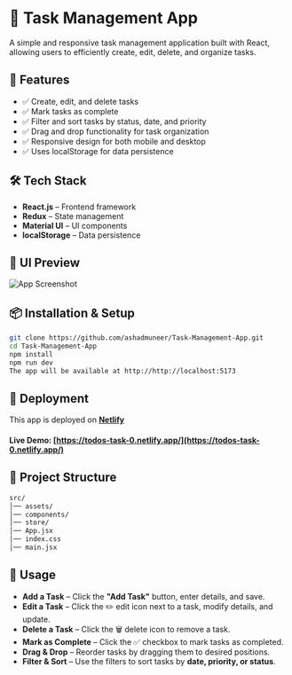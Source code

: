 # 📝 Task Management App  

A simple and responsive task management application built with React, allowing users to efficiently create, edit, delete, and organize tasks.  

## 🚀 Features  
- ✅ Create, edit, and delete tasks  
- ✅ Mark tasks as complete  
- ✅ Filter and sort tasks by status, date, and priority  
- ✅ Drag and drop functionality for task organization  
- ✅ Responsive design for both mobile and desktop  
- ✅ Uses localStorage for data persistence  

## 🛠️ Tech Stack  
- **React.js** – Frontend framework  
- **Redux** – State management  
- **Material UI** – UI components  
- **localStorage** – Data persistence  

## 🎨 UI Preview  
![App Screenshot](https://i.imgur.com/iaGiMYd.png)  

## 📦 Installation & Setup  
```sh
git clone https://github.com/ashadmuneer/Task-Management-App.git
cd Task-Management-App
npm install
npm run dev
The app will be available at http://http://localhost:5173
```
## 🚢 Deployment  
This app is deployed on **[Netlify](https://www.netlify.com/)**  

#### **Live Demo:** [https://todos-task-0.netlify.app/](https://todos-task-0.netlify.app/)  

## 📂 Project Structure
```sh
src/
│── assets/
│── components/
│── store/
│── App.jsx
│── index.css
│── main.jsx
```

## 📖 Usage  
- **Add a Task** – Click the **"Add Task"** button, enter details, and save.  
- **Edit a Task** – Click the ✏️ edit icon next to a task, modify details, and update.  
- **Delete a Task** – Click the 🗑️ delete icon to remove a task.  
- **Mark as Complete** – Click the ✅ checkbox to mark tasks as completed.  
- **Drag & Drop** – Reorder tasks by dragging them to desired positions.  
- **Filter & Sort** – Use the filters to sort tasks by **date, priority, or status**.  
